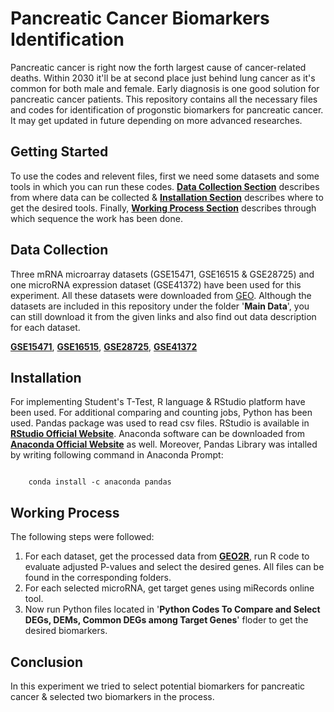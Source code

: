 <h1>Pancreatic Cancer Biomarkers Identification</h1>
<p>Pancreatic cancer is right now the forth largest cause of cancer-related deaths. Within 2030 it'll be at second place just behind lung cancer as it's common for both male and female. Early diagnosis is one good solution for pancreatic cancer patients. This repository contains all the necessary files and codes for identification of progonstic biomarkers for pancreatic cancer. It may get updated in future depending on more advanced researches.</p>


<h2><b>Getting Started</b></h2>
<p>To use the codes and relevent files, first we need some datasets and some tools in which you can run these codes. <a href="#DataCollection"><b>Data Collection Section</b></a> describes from where data can be collected &amp; <a href="#Installation"><b>Installation Section</b></a> describes where to get the desired tools. Finally, <a href="#WorkingProcess"><b>Working Process Section</b></a> describes through which sequence the work has been done.</p>


<h2 id="DataCollection"><b>Data Collection</b></h2>
<p>Three mRNA microarray datasets (GSE15471, GSE16515 &amp; GSE28725) and one microRNA expression dataset (GSE41372) have been used for this experiment. All these datasets were downloaded from <a href="https://www.ncbi.nlm.nih.gov/geo/">GEO</a>. Although the datasets are included in this repository under the folder '<b>Main Data</b>', you can still download it from the given links and also find out data description for each dataset.</p>

<a href="https://www.ncbi.nlm.nih.gov/geo/query/acc.cgi?acc=GSE15471"><b>GSE15471</b></a>,
<a href="https://www.ncbi.nlm.nih.gov/geo/query/acc.cgi?acc=GSE16515"><b>GSE16515</b></a>,
<a href="https://www.ncbi.nlm.nih.gov/geo/query/acc.cgi?acc=GSE28725"><b>GSE28725</b></a>,
<a href="https://www.ncbi.nlm.nih.gov/geo/query/acc.cgi?acc=GSE41372"><b>GSE41372</b></a>


<h2 id="Installation"><b>Installation</b></h2>
<p>For implementing Student's T-Test, R language &amp; RStudio platform have been used. For additional comparing and counting jobs, Python has been used. Pandas package was used to read csv files. RStudio is available in <a href="https://www.rstudio.com/products/rstudio/download/"><b>RStudio Official Website</b></a>. Anaconda software can be downloaded from <a href="https://www.anaconda.com/distribution/"><b>Anaconda Official Website</b></a> as well. Moreover, Pandas Library was intalled by writing following command in Anaconda Prompt:</p>

<code>
    conda install -c anaconda pandas
</code>


<h2 id="WorkingProcess"><b>Working Process</b></h2>
<p>The following steps were followed:</p>
<ol>
    <li>For each dataset, get the processed data from <a href="https://www.ncbi.nlm.nih.gov/geo/geo2r"><b>GEO2R</b></a>, run R code to evaluate adjusted P-values and select the desired genes. All files can be found in the corresponding folders.</li>
    <li>For each selected microRNA, get target genes using miRecords online tool.</li>
    <li>Now run Python files located in '<b>Python Codes To Compare and Select DEGs, DEMs, Common DEGs among Target Genes</b>' floder to get the desired biomarkers.</li>
</ol>


<h2><b>Conclusion</b></h2>
<p>In this experiment we tried to select potential biomarkers for pancreatic cancer &amp; selected two biomarkers in the process.</p>
